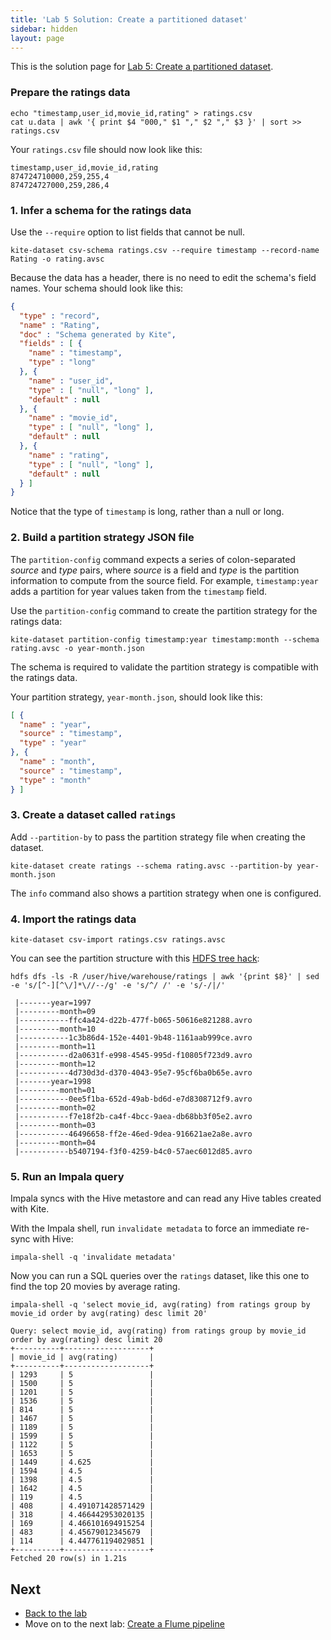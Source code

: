 ```yaml
---
title: 'Lab 5 Solution: Create a partitioned dataset'
sidebar: hidden
layout: page
---
```


This is the solution page for [Lab 5: Create a partitioned dataset][lab-5].

### Prepare the ratings data

```
echo "timestamp,user_id,movie_id,rating" > ratings.csv
cat u.data | awk '{ print $4 "000," $1 "," $2 "," $3 }' | sort >> ratings.csv
```

Your `ratings.csv` file should now look like this:

```
timestamp,user_id,movie_id,rating
874724710000,259,255,4
874724727000,259,286,4
```

### 1. Infer a schema for the ratings data

Use the `--require` option to list fields that cannot be null.

```
kite-dataset csv-schema ratings.csv --require timestamp --record-name Rating -o rating.avsc
```

Because the data has a header, there is no need to edit the schema's field names. Your schema should look like this:

```json
{
  "type" : "record",
  "name" : "Rating",
  "doc" : "Schema generated by Kite",
  "fields" : [ {
    "name" : "timestamp",
    "type" : "long"
  }, {
    "name" : "user_id",
    "type" : [ "null", "long" ],
    "default" : null
  }, {
    "name" : "movie_id",
    "type" : [ "null", "long" ],
    "default" : null
  }, {
    "name" : "rating",
    "type" : [ "null", "long" ],
    "default" : null
  } ]
}
```

Notice that the type of `timestamp` is long, rather than a null or long.

### 2. Build a partition strategy JSON file

The `partition-config` command expects a series of colon-separated _source_ and _type_ pairs, where _source_ is a field and _type_ is the partition information to compute from the source field. For example, `timestamp:year` adds a partition for year values taken from the `timestamp` field.

Use the `partition-config` command to create the partition strategy for the ratings data:

```
kite-dataset partition-config timestamp:year timestamp:month --schema rating.avsc -o year-month.json
```

The schema is required to validate the partition strategy is compatible with the ratings data.

Your partition strategy, `year-month.json`, should look like this:

```json
[ {
  "name" : "year",
  "source" : "timestamp",
  "type" : "year"
}, {
  "name" : "month",
  "source" : "timestamp",
  "type" : "month"
} ]
```

### 3. Create a dataset called `ratings`

Add `--partition-by` to pass the partition strategy file when creating the dataset.

```
kite-dataset create ratings --schema rating.avsc --partition-by year-month.json
```

The `info` command also shows a partition strategy when one is configured.

### 4. Import the ratings data

```
kite-dataset csv-import ratings.csv ratings.avsc
```

You can see the partition structure with this [HDFS tree hack][tree-hack]:

```
hdfs dfs -ls -R /user/hive/warehouse/ratings | awk '{print $8}' | sed -e 's/[^-][^\/]*\//--/g' -e 's/^/ /' -e 's/-/|/'
```
```
 |-------year=1997
 |---------month=09
 |-----------ffc4a424-d22b-477f-b065-50616e821288.avro
 |---------month=10
 |-----------1c3b86d4-152e-4401-9b48-1161aab999ce.avro
 |---------month=11
 |-----------d2a0631f-e998-4545-995d-f10805f723d9.avro
 |---------month=12
 |-----------4d730d3d-d370-4043-95e7-95cf6ba0b65e.avro
 |-------year=1998
 |---------month=01
 |-----------0ee5f1ba-652d-49ab-bd6d-e7d8308712f9.avro
 |---------month=02
 |-----------f7e18f2b-ca4f-4bcc-9aea-db68bb3f05e2.avro
 |---------month=03
 |-----------46496658-ff2e-46ed-9dea-916621ae2a8e.avro
 |---------month=04
 |-----------b5407194-f3f0-4259-b4c0-57aec6012d85.avro
```

### 5. Run an Impala query

Impala syncs with the Hive metastore and can read any Hive tables created with Kite.

With the Impala shell, run `invalidate metadata` to force an immediate re-sync with Hive:

```
impala-shell -q 'invalidate metadata'
```

Now you can run a SQL queries over the `ratings` dataset, like this one to find the top 20 movies by average rating.

```
impala-shell -q 'select movie_id, avg(rating) from ratings group by movie_id order by avg(rating) desc limit 20'
```
```
Query: select movie_id, avg(rating) from ratings group by movie_id order by avg(rating) desc limit 20
+----------+-------------------+
| movie_id | avg(rating)       |
+----------+-------------------+
| 1293     | 5                 |
| 1500     | 5                 |
| 1201     | 5                 |
| 1536     | 5                 |
| 814      | 5                 |
| 1467     | 5                 |
| 1189     | 5                 |
| 1599     | 5                 |
| 1122     | 5                 |
| 1653     | 5                 |
| 1449     | 4.625             |
| 1594     | 4.5               |
| 1398     | 4.5               |
| 1642     | 4.5               |
| 119      | 4.5               |
| 408      | 4.491071428571429 |
| 318      | 4.466442953020135 |
| 169      | 4.466101694915254 |
| 483      | 4.45679012345679  |
| 114      | 4.447761194029851 |
+----------+-------------------+
Fetched 20 row(s) in 1.21s
```

[tree-hack]: https://stackoverflow.com/questions/14515266/how-to-print-file-tree-with-hadoop

## Next

* [Back to the lab][lab-5]
* Move on to the next lab: [Create a Flume pipeline][lab-6]

[lab-5]: 5-create-a-partitioned-dataset.html
[lab-6]: 6-create-a-flume-pipeline.html

